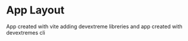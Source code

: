 # App Layout
 App created with vite adding devextreme libreries and app created with devextremes cli

